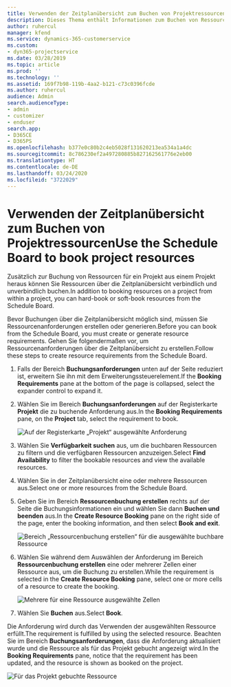 ```yaml
---
title: Verwenden der Zeitplanübersicht zum Buchen von Projektressourcen
description: Dieses Thema enthält Informationen zum Buchen von Ressourcen.
author: ruhercul
manager: kfend
ms.service: dynamics-365-customerservice
ms.custom:
- dyn365-projectservice
ms.date: 03/28/2019
ms.topic: article
ms.prod: ''
ms.technology: ''
ms.assetid: 169f7b98-119b-4aa2-b121-c73c0396fcde
ms.author: ruhercul
audience: Admin
search.audienceType:
- admin
- customizer
- enduser
search.app:
- D365CE
- D365PS
ms.openlocfilehash: b377e0c80b2c4eb5028f131620213ea534a1a4dc
ms.sourcegitcommit: 8c786230ef2a497280885b827162561776e2eb00
ms.translationtype: HT
ms.contentlocale: de-DE
ms.lasthandoff: 03/24/2020
ms.locfileid: "3722029"
---
```

# <a name="use-the-schedule-board-to-book-project-resources"></a><span data-ttu-id="374d0-103">Verwenden der Zeitplanübersicht zum Buchen von Projektressourcen</span><span class="sxs-lookup"><span data-stu-id="374d0-103">Use the Schedule Board to book project resources</span></span>

<span data-ttu-id="374d0-104">Zusätzlich zur Buchung von Ressourcen für ein Projekt aus einem Projekt heraus können Sie Ressourcen über die Zeitplanübersicht verbindlich und unverbindlich buchen.</span><span class="sxs-lookup"><span data-stu-id="374d0-104">In addition to booking resources on a project from within a project, you can hard-book or soft-book resources from the Schedule Board.</span></span>

<span data-ttu-id="374d0-105">Bevor Buchungen über die Zeitplanübersicht möglich sind, müssen Sie Ressourcenanforderungen erstellen oder generieren.</span><span class="sxs-lookup"><span data-stu-id="374d0-105">Before you can book from the Schedule Board, you must create or generate resource requirements.</span></span> <span data-ttu-id="374d0-106">Gehen Sie folgendermaßen vor, um Ressourcenanforderungen über die Zeitplanübersicht zu erstellen.</span><span class="sxs-lookup"><span data-stu-id="374d0-106">Follow these steps to create resource requirements from the Schedule Board.</span></span>

1. <span data-ttu-id="374d0-107">Falls der Bereich **Buchungsanforderungen** unten auf der Seite reduziert ist, erweitern Sie ihn mit dem Erweiterungssteuerelement.</span><span class="sxs-lookup"><span data-stu-id="374d0-107">If the **Booking Requirements** pane at the bottom of the page is collapsed, select the expander control to expand it.</span></span>
2. <span data-ttu-id="374d0-108">Wählen Sie im Bereich **Buchungsanforderungen** auf der Registerkarte **Projekt** die zu buchende Anforderung aus.</span><span class="sxs-lookup"><span data-stu-id="374d0-108">In the **Booking Requirements** pane, on the **Project** tab, select the requirement to book.</span></span>

    ![Auf der Registerkarte „Projekt“ ausgewählte Anforderung](media/Resource-Management-image73.png)

3. <span data-ttu-id="374d0-110">Wählen Sie **Verfügbarkeit suchen** aus, um die buchbaren Ressourcen zu filtern und die verfügbaren Ressourcen anzuzeigen.</span><span class="sxs-lookup"><span data-stu-id="374d0-110">Select **Find Availability** to filter the bookable resources and view the available resources.</span></span> 
4. <span data-ttu-id="374d0-111">Wählen Sie in der Zeitplanübersicht eine oder mehrere Ressourcen aus.</span><span class="sxs-lookup"><span data-stu-id="374d0-111">Select one or more resources from the Schedule Board.</span></span> 
5. <span data-ttu-id="374d0-112">Geben Sie im Bereich **Ressourcenbuchung erstellen** rechts auf der Seite die Buchungsinformationen ein und wählen Sie dann **Buchen und beenden** aus.</span><span class="sxs-lookup"><span data-stu-id="374d0-112">In the **Create Resource Booking** pane on the right side of the page, enter the booking information, and then select **Book and exit**.</span></span>

    ![Bereich „Ressourcenbuchung erstellen“ für die ausgewählte buchbare Ressource](media/Resource-Management-image74.png)

6. <span data-ttu-id="374d0-114">Wählen Sie während dem Auswählen der Anforderung im Bereich **Ressourcenbuchung erstellen** eine oder mehrerer Zellen einer Ressource aus, um die Buchung zu erstellen.</span><span class="sxs-lookup"><span data-stu-id="374d0-114">While the requirement is selected in the **Create Resource Booking** pane, select one or more cells of a resource to create the booking.</span></span>

    ![Mehrere für eine Ressource ausgewählte Zellen](media/Resource-Management-image75.png)

7. <span data-ttu-id="374d0-116">Wählen Sie **Buchen** aus.</span><span class="sxs-lookup"><span data-stu-id="374d0-116">Select **Book**.</span></span>

<span data-ttu-id="374d0-117">Die Anforderung wird durch das Verwenden der ausgewählten Ressource erfüllt.</span><span class="sxs-lookup"><span data-stu-id="374d0-117">The requirement is fulfilled by using the selected resource.</span></span> <span data-ttu-id="374d0-118">Beachten Sie im Bereich **Buchungsanforderungen**, dass die Anforderung aktualisiert wurde und die Ressource als für das Projekt gebucht angezeigt wird.</span><span class="sxs-lookup"><span data-stu-id="374d0-118">In the **Booking Requirements** pane, notice that the requirement has been updated, and the resource is shown as booked on the project.</span></span>

![Für das Projekt gebuchte Ressource](media/Resource-Management-image76.png)
